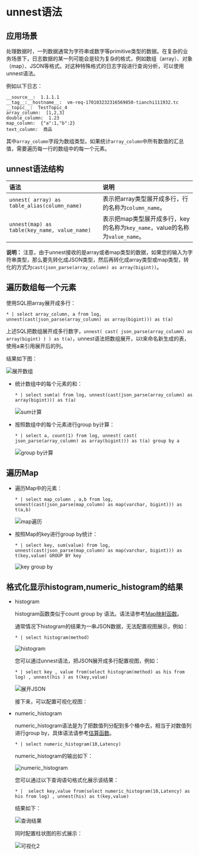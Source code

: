 # unnest语法

## 应用场景

处理数据时，一列数据通常为字符串或数字等primitive类型的数据。在复杂的业务场景下，日志数据的某一列可能会是较为复杂的格式，例如数组（array）、对象（map）、JSON等格式。对这种特殊格式的日志字段进行查询分析，可以使用unnest语法。

例如以下日志：

```
__source__:  1.1.1.1
__tag__:__hostname__:  vm-req-170103232316569850-tianchi111932.tc
__topic__:  TestTopic_4
array_column:  [1,2,3]
double_column:  1.23
map_column:  {"a":1,"b":2}
text_column:  商品
```

其中`array_column`字段为数组类型。如果统计`array_column`中所有数值的汇总值，需要遍历每一行的数组中的每一个元素。

## unnest语法结构

|语法|说明|
|:-|:-|
|`unnest( array) as table_alias(column_name)`|表示把array类型展开成多行，行的名称为`column_name`。|
|`unnest(map) as table(key_name, value_name)`|表示把map类型展开成多行，key的名称为`key_name`，value的名称为`value_name`。|

**说明：** 注意，由于unnest接收的是array或者map类型的数据，如果您的输入为字符串类型，那么要先转化成JSON类型，然后再转化成array类型或map类型，转化的方式为`cast(json_parse(array_column) as array(bigint))`。

## 遍历数组每一个元素

使用SQL把array展开成多行：

```
* | select array_column, a from log, unnest(cast(json_parse(array_column) as array(bigint))) as t(a)
```

上述SQL把数组展开成多行数字，`unnest( cast( json_parse(array_column) as array(bigint) ) ) as t(a)`，unnest语法把数组展开，以t来命名新生成的表，使用a来引用展开后的列。

结果如下图：

![展开数组](../images/p292793.png "展开数组")

-   统计数组中的每个元素的和：

    ```
    * | select sum(a) from log, unnest(cast(json_parse(array_column) as array(bigint))) as t(a)
    ```

    ![sum计算](../images/p292796.png "对数组进行sum计算")

-   按照数组中的每个元素进行group by计算：

    ```
    * | select a, count(1) from log, unnest( cast( json_parse(array_column) as array(bigint))) as t(a) group by a
    ```

    ![group by计算](../images/p292797.png "对数组进行group by计算")


## 遍历Map

-   遍历Map中的元素：

    ```
    * | select map_column , a,b from log, unnest(cast(json_parse(map_column) as map(varchar, bigint))) as t(a,b)
    ```

    ![map遍历](../images/p292800.png "遍历Map")

-   按照Map的key进行group by统计：

    ```
    * | select key, sum(value) from log, unnest(cast(json_parse(map_column) as map(varchar, bigint))) as t(key,value) GROUP BY key
    ```

    ![key group by](../images/p292803.png "对Key进行group by统计")


## 格式化显示histogram,numeric\_histogram的结果

-   histogram

    histogram函数类似于count group by 语法。语法请参考[Map映射函数](/cn.zh-CN/查询与分析/SQL分析语法与功能/Map映射函数.md)。

    通常情况下histogram的结果为一串JSON数据，无法配置视图展示，例如：

    ```
    * | select histogram(method)
    ```

    ![histogram](../images/p292805.png "普通histogram结果")

    您可以通过unnest语法，把JSON展开成多行配置视图，例如：

    ```
    * | select key , value from(select histogram(method) as his from log) , unnest(his ) as t(key,value)
    ```

    ![展开JSON](../images/p292806.png "展开JSON")

    接下来，可以配置可视化视图：

-   numeric\_histogram

    numeric\_histogram语法是为了把数值列分配到多个桶中去，相当于对数值列进行group by，具体语法请参考[估算函数](/cn.zh-CN/查询与分析/SQL分析语法与功能/估算函数.md)。

    ```
    * | select numeric_histogram(10,Latency)
    ```

    numeric\_histogram的输出如下：

    ![numeric_histogram](../images/p292808.png "numeric_histogram查询结果")

    您可以通过以下查询语句格式化展示该结果：

    ```
    * |  select key,value from(select numeric_histogram(10,Latency) as his from log) , unnest(his) as t(key,value)
    ```

    结果如下：

    ![查询结果](../images/p292809.png "查询结果")

    同时配置柱状图的形式展示：

    ![可视化2](../images/p292810.png "可视化视图2")


